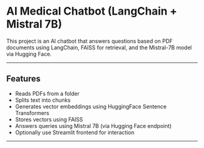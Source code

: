 # AI Medical Chatbot (LangChain + Mistral 7B)

This project is an AI chatbot that answers questions based on PDF documents using LangChain, FAISS for retrieval, and the Mistral-7B model via Hugging Face.

---

## Features
- Reads PDFs from a folder
- Splits text into chunks
- Generates vector embeddings using HuggingFace Sentence Transformers
- Stores vectors using FAISS
- Answers queries using Mistral 7B (via Hugging Face endpoint)
- Optionally use Streamlit frontend for interaction

---
